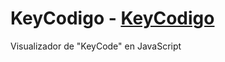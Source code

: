 # KeyCodigo - [KeyCodigo](https://luiscauro.github.io/KeyCodigo/)
Visualizador de "KeyCode" en JavaScript
